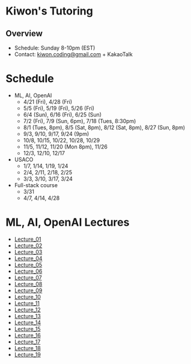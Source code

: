 # Kiwon's Tutoring
## Overview
* Schedule: Sunday 8-10pm (EST)
* Contact: kiwon.coding@gmail.com + KakaoTalk

# Schedule
* ML, AI, OpenAI
  - 4/21 (Fri), 4/28 (Fri)
  - 5/5 (Fri), 5/19 (Fri), 5/26 (Fri)
  - 6/4 (Sun), 6/16 (Fri), 6/25 (Sun)
  - 7/2 (Fri), 7/9 (Sun, 6pm), 7/18 (Tues, 8:30pm)
  - 8/1 (Tues, 8pm), 8/5 (Sat, 8pm), 8/12 (Sat, 8pm), 8/27 (Sun, 8pm)
  - 9/3, 9/10, 9/17, 9/24 (9pm)
  - 10/8, 10/15, 10/22, 10/28, 10/29
  - 11/5, 11/12, 11/20 (Mon 8pm), 11/26
  - 12/3, 12/10, 12/17
* USACO
  - 1/7, 1/14, 1/19, 1/24
  - 2/4, 2/11, 2/18, 2/25
  - 3/3, 3/10, 3/17, 3/24
* Full-stack course
  - 3/31
  - 4/7, 4/14, 4/28
  
# ML, AI, OpenAI Lectures
* [Lecture_01](lectures/lecture_01.md)
* [Lecture_02](lectures/lecture_02.md)
* [Lecture_03](lectures/lecture_03.md)
* [Lecture_04](lectures/lecture_04.md)
* [Lecture_05](lectures/lecture_05.md)
* [Lecture_06](lectures/lecture_06.md)
* [Lecture_07](lectures/lecture_07.md)
* [Lecture_08](lectures/lecture_08.md)
* [Lecture_09](lectures/lecture_09.md)
* [Lecture_10](lectures/lecture_10.md)
* [Lecture_11](lectures/lecture_11.md)
* [Lecture_12](lectures/lecture_12.md)
* [Lecture_13](lectures/lecture_13.md)
* [Lecture_14](lectures/lecture_14.md)
* [Lecture_15](lectures/lecture_15.md)
* [Lecture_16](lectures/lecture_16.md)
* [Lecture_17](lectures/lecture_17.md)
* [Lecture_18](lectures/lecture_18.md)
* [Lecture_19](lectures/lecture_19.md)
